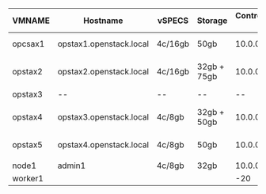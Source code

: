 

| VMNAME  | Hostname                | vSPECS  | Storage     | Control/STAGEnet IP | LAN IP      | ROLE                      |
| ------- | ----------------------- | ------- | ----------- | ------------------- | ----------- | ------------------------- |
| opcsax1 | opstax1.openstack.local | 4c/16gb | 50gb        | 10.0.0.15           | 172.16.1.18 | control, compute          |
| opstax2 | opstax2.openstack.local | 4c/16gb | 32gb + 75gb | 10.0.0.10           | 172.16.1.13 | control, compute, storage |
| opstax3 | --                      | --      | --          | --                  | --          | --                        |
| opstax4 | opstax3.openstack.local | 4c/8gb  | 32gb + 50gb | 10.0.0.17           | 172.16.1.20 | control, compute storage  |
| opstax5 | opstax4.openstack.local | 4c/8gb  | 50gb        | 10.0.0.16           | 172.16.1.19 | control, compute          |
|         |                         |         |             |                     |             |                           |
| node1   | admin1                  | 4c/8gb  | 32gb        | 10.0.0.19           |             |                           |
| worker1 |                         |         |             | -20                 |             |                           |
